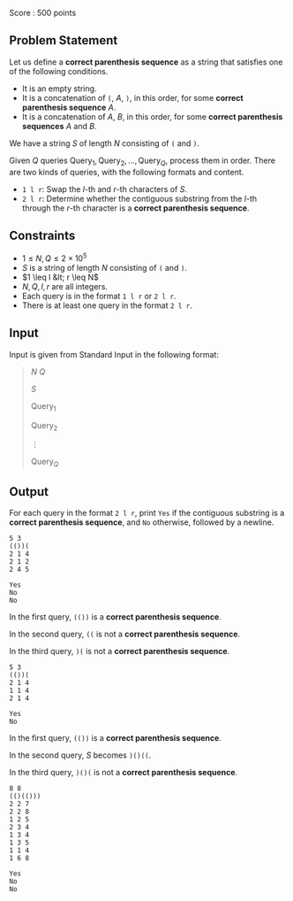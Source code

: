Score : $500$ points

## Problem Statement

Let us define a **correct parenthesis sequence** as a string that satisfies one of the following conditions.

- It is an empty string.
- It is a concatenation of `(`, $A$, `)`, in this order, for some **correct parenthesis sequence** $A$.
- It is a concatenation of $A$, $B$, in this order, for some **correct parenthesis sequences** $A$ and $B$.

We have a string $S$ of length $N$ consisting of `(` and `)`.

Given $Q$ queries $\text{Query}_1,\text{Query}_2,\ldots,\text{Query}_Q$, process them in order. There are two kinds of queries, with the following formats and content.

- `1 l r`: Swap the $l$-th and $r$-th characters of $S$.
- `2 l r`: Determine whether the contiguous substring from the $l$-th through the $r$-th character is a **correct parenthesis sequence**.

## Constraints

- $1 \leq N,Q \leq 2 \times 10^5$
- $S$ is a string of length $N$ consisting of `(` and `)`.
- $1 \leq l &lt; r \leq N$
- $N,Q,l,r$ are all integers.
- Each query is in the format `1 l r` or `2 l r`.
- There is at least one query in the format `2 l r`.

## Input

Input is given from Standard Input in the following format:

> $N$ $Q$
> 
> $S$
> 
> $\text{Query}_1$
> 
> $\text{Query}_2$
> 
> $\vdots$
> 
> $\text{Query}_Q$

## Output

For each query in the format `2 l r`, print `Yes` if the contiguous substring is a **correct parenthesis sequence**, and `No` otherwise, followed by a newline.

```input1
5 3
(())(
2 1 4
2 1 2
2 4 5
```

```output1
Yes
No
No
```

In the first query, `(())` is a **correct parenthesis sequence**.

In the second query, `((` is not a **correct parenthesis sequence**.

In the third query, `)(` is not a **correct parenthesis sequence**.

```input2
5 3
(())(
2 1 4
1 1 4
2 1 4
```

```output2
Yes
No
```

In the first query, `(())` is a **correct parenthesis sequence**.

In the second query, $S$ becomes `)()((`.

In the third query, `)()(` is not a **correct parenthesis sequence**.

```input3
8 8
(()(()))
2 2 7
2 2 8
1 2 5
2 3 4
1 3 4
1 3 5
1 1 4
1 6 8
```

```output3
Yes
No
No
```